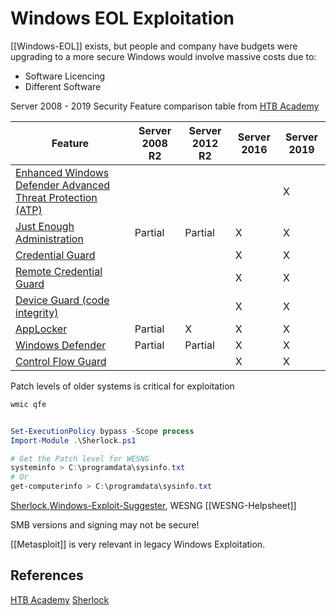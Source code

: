 # Windows EOL Exploitation

[[Windows-EOL]] exists, but people and company have budgets were upgrading to a more secure Windows would involve massive costs due to: 
- Software Licencing
- Different Software

Server 2008 - 2019 Security Feature comparison table from [HTB Academy](https://academy.hackthebox.com)

| Feature                                                                                                                                                             | Server 2008 R2 | Server 2012 R2 | Server 2016 | Server 2019 |
| ------------------------------------------------------------------------------------------------------------------------------------------------------------------- | -------------- | -------------- | ----------- | ----------- |
| [Enhanced Windows Defender Advanced Threat Protection (ATP)](https://docs.microsoft.com/en-us/mem/configmgr/protect/deploy-use/defender-advanced-threat-protection) |                |                |             | X           |
| [Just Enough Administration](https://docs.microsoft.com/en-us/powershell/scripting/learn/remoting/jea/overview?view=powershell-7.1)                                 | Partial        | Partial        | X           | X           |
| [Credential Guard](https://docs.microsoft.com/en-us/windows/security/identity-protection/credential-guard/credential-guard)                                         |                |                | X           | X           |
| [Remote Credential Guard](https://docs.microsoft.com/en-us/windows/security/identity-protection/remote-credential-guard)                                            |                |                | X           | X           |
| [Device Guard (code integrity)](https://techcommunity.microsoft.com/t5/iis-support-blog/windows-10-device-guard-and-credential-guard-demystified/ba-p/376419)       |                |                | X           | X           |
| [AppLocker](https://docs.microsoft.com/en-us/windows/security/threat-protection/windows-defender-application-control/applocker/applocker-overview)                  | Partial        | X              | X           | X           |
| [Windows Defender](https://www.microsoft.com/en-us/windows/comprehensive-security)                                                                                  | Partial        | Partial        | X           | X           |
| [Control Flow Guard](https://docs.microsoft.com/en-us/windows/win32/secbp/control-flow-guard)                                                                       |                |                | X           | X           |

Patch levels of older systems is critical for exploitation
```powershell
wmic qfe


Set-ExecutionPolicy bypass -Scope process
Import-Module .\Sherlock.ps1

# Get the Patch level for WESNG
systeminfo > C:\programdata\sysinfo.txt
# Or
get-computerinfo > C:\programdata\sysinfo.txt
```
[Sherlock](https://github.com/rasta-mouse/Sherlock),[Windows-Exploit-Suggester](https://github.com/AonCyberLabs/Windows-Exploit-Suggester), WESNG [[WESNG-Helpsheet]]

SMB versions and signing may not be secure! 

[[Metasploit]] is very relevant in legacy Windows Exploitation.
## References

[HTB Academy](https://academy.hackthebox.com)
[Sherlock](https://github.com/rasta-mouse/Sherlock)